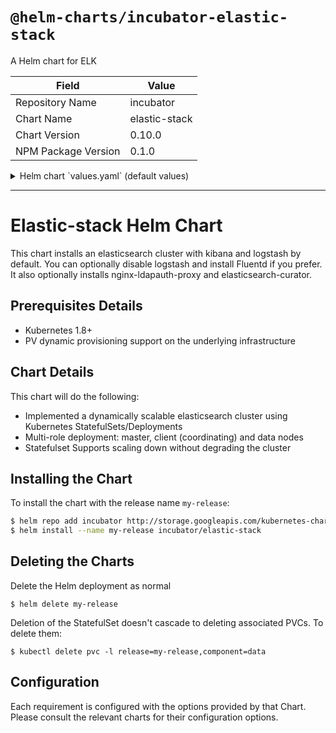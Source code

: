 # `@helm-charts/incubator-elastic-stack`

A Helm chart for ELK

| Field               | Value         |
| ------------------- | ------------- |
| Repository Name     | incubator     |
| Chart Name          | elastic-stack |
| Chart Version       | 0.10.0        |
| NPM Package Version | 0.1.0         |

<details>

<summary>Helm chart `values.yaml` (default values)</summary>

```yaml
# Default values for elk.
# This is a YAML-formatted file.
# Declare variables to be passed into your templates.

kibana:
  env:
    ELASTICSEARCH_URL: http://http.default.svc.cluster.local:9200

logstash:
  enabled: true

fluentd:
  enabled: false

fluent-bit:
  enabled: false

fluentd-elasticsearch:
  enabled: false

nginx-ldapauth-proxy:
  enabled: false
  # Example config to get it working with ELK. Adjust as you need to.
  # proxy:
  #   port: 5601
  #   # This is the internal hostname for the kibana service
  #   host: "elk-kibana.default.svc.cluster.local"
  #   authName: "ELK:Infrastructure:LDAP"
  #   ldapHost: "ldap.example.com"
  #   ldapDN: "dc=example,dc=com"
  #   ldapFilter: "objectClass=organizationalPerson"
  #   ldapBindDN: "cn=reader,dc=example,dc=com"
  #   requires:
  #     - name: "ELK-USER"
  #       filter: "cn=elkuser,ou=groups,dc=example,dc=com"
  # ingress:
  #   enabled: true
  #   hosts:
  #     - "elk.example.com"
  #   annotations:
  #     kubernetes.io/ingress.class: nginx
  #   tls:
  #     - hosts:
  #       - elk.example.com
  #       secretName: example-elk-tls
  # secrets:
  #   ldapBindPassword: PASSWORD
elasticsearch-curator:
  enabled: false

elasticsearch-exporter:
  enabled: false
```

</details>

---

# Elastic-stack Helm Chart

This chart installs an elasticsearch cluster with kibana and logstash by default.
You can optionally disable logstash and install Fluentd if you prefer. It also optionally installs nginx-ldapauth-proxy and elasticsearch-curator.

## Prerequisites Details

- Kubernetes 1.8+
- PV dynamic provisioning support on the underlying infrastructure

## Chart Details

This chart will do the following:

- Implemented a dynamically scalable elasticsearch cluster using Kubernetes StatefulSets/Deployments
- Multi-role deployment: master, client (coordinating) and data nodes
- Statefulset Supports scaling down without degrading the cluster

## Installing the Chart

To install the chart with the release name `my-release`:

```bash
$ helm repo add incubator http://storage.googleapis.com/kubernetes-charts-incubator
$ helm install --name my-release incubator/elastic-stack
```

## Deleting the Charts

Delete the Helm deployment as normal

```
$ helm delete my-release
```

Deletion of the StatefulSet doesn't cascade to deleting associated PVCs. To delete them:

```
$ kubectl delete pvc -l release=my-release,component=data
```

## Configuration

Each requirement is configured with the options provided by that Chart.
Please consult the relevant charts for their configuration options.
